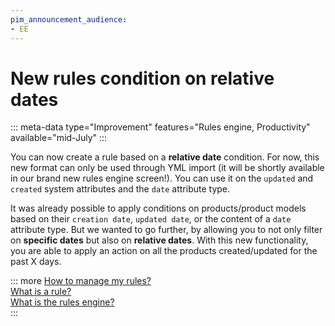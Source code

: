```yaml
---
pim_announcement_audience:
- EE
---
```


# New rules condition on relative dates
::: meta-data type="Improvement" features="Rules engine, Productivity" available="mid-July"
:::

You can now create a rule based on a **relative date** condition. For now, this new format can only be used through YML import (it will be shortly available in our brand new rules engine screen!). You can use it on the `updated` and `created` system attributes and the `date` attribute type.

It was already possible to apply conditions on products/product models based on their `creation date`, `updated date`, or the content of a `date` attribute type. But we wanted to go further, by allowing you to not only filter on **specific dates** but also on **relative dates**. With this new functionality, you are able to apply an action on all the products created/updated for the past X days.

::: more
[How to manage my rules?](../articles/manage-your-rules.html)  
[What is a rule?](../articles/what-is-a-rule.html)  
[What is the rules engine?](../articles/get-started-with-the-rules-engine.html)   
:::
